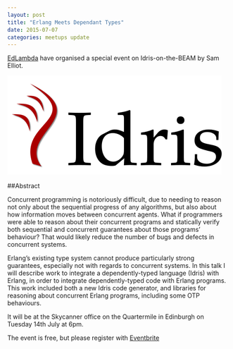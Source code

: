 ```yaml
---
layout: post
title: "Erlang Meets Dependant Types"
date: 2015-07-07
categories: meetups update
---
```


[EdLambda](http://www.edlambda.co.uk) have organised a special event on Idris-on-the-BEAM by Sam Elliot.

![Idris Logo](/img/idris_logo.png)

##Abstract

Concurrent programming is notoriously difficult, due to needing to reason not only about the sequential progress of any algorithms, but also about how information moves between concurrent agents. What if programmers were able to reason about their concurrent programs and statically verify both sequential and concurrent guarantees about those programs’ behaviour? That would likely reduce the number of bugs and defects in concurrent systems.

Erlang’s existing type system cannot produce particularly strong guarantees, especially not with regards to concurrent systems. In this talk I will describe work to integrate a dependently-typed language (Idris) with Erlang, in order to integrate dependently-typed code with Erlang programs. This work included both a new Idris code generator, and libraries for reasoning about concurrent Erlang programs, including some OTP behaviours.

It will be at the Skycanner office on the Quartermile in Edinburgh on Tuesday 14th July at 6pm.

The event is free, but please register with [Eventbrite](https://www.eventbrite.co.uk/e/erlang-meets-dependent-types-with-sam-elliott-tickets-17472346258)